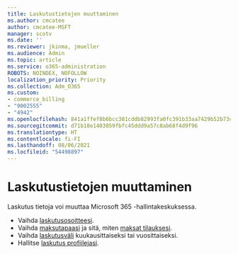 ```yaml
---
title: Laskutustietojen muuttaminen
ms.author: cmcatee
author: cmcatee-MSFT
manager: scotv
ms.date: ''
ms.reviewer: jkinma, jmueller
ms.audience: Admin
ms.topic: article
ms.service: o365-administration
ROBOTS: NOINDEX, NOFOLLOW
localization_priority: Priority
ms.collection: Adm_O365
ms.custom:
- commerce_billing
- "9002555"
- "4942"
ms.openlocfilehash: 841a1ffef8b6bcc381cddb82993fa0fc391b33aa7429b52b73cd0c0da3b879f7
ms.sourcegitcommit: d71b18e1403859fbfc45ddd9a57c8ab68f4d9f96
ms.translationtype: HT
ms.contentlocale: fi-FI
ms.lasthandoff: 08/06/2021
ms.locfileid: "54498897"
---
```

# <a name="change-billing-information"></a>Laskutustietojen muuttaminen

Laskutus tietoja voi muuttaa Microsoft 365 -hallintakeskuksessa. 

- Vaihda [laskutusosoitteesi](/microsoft-365/commerce/billing-and-payments/change-your-billing-addresses).
- Vaihda [maksutapaasi](/microsoft-365/commerce/billing-and-payments/manage-payment-methods) ja sitä, miten [maksat tilauksesi](/microsoft-365/commerce/billing-and-payments/pay-for-your-subscription).
- Vaihda [laskutusväli](/microsoft-365/commerce/billing-and-payments/change-payment-frequency) kuukausittaiseksi tai vuosittaiseksi.
- Hallitse [laskutus profiilejasi](/microsoft-365/commerce/billing-and-payments/manage-billing-profiles).
